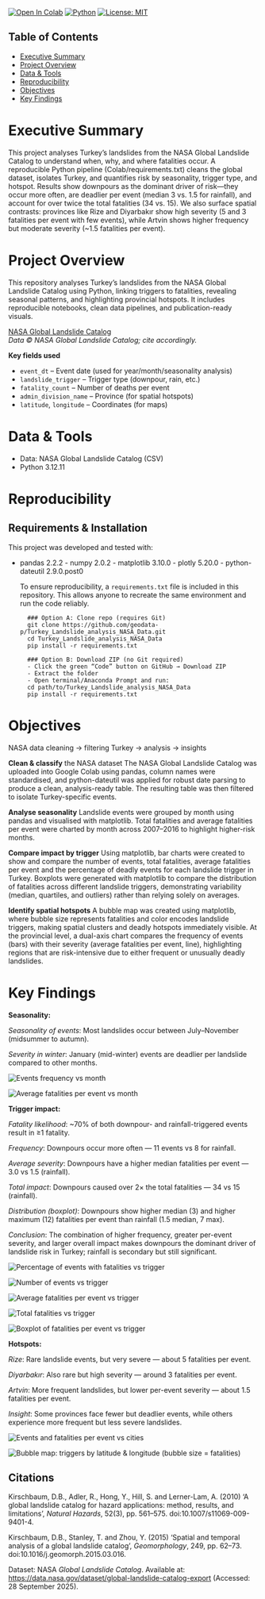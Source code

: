 [![Open In Colab](https://colab.research.google.com/assets/colab-badge.svg)](https://colab.research.google.com/github/geodata-p/Turkey_Landslide_analysis_NASA_Data/blob/main/notebooks/Landslides.ipynb)
[![Python](https://img.shields.io/badge/python-3.12.11-blue.svg)](https://www.python.org/downloads/release/python-31211/)
[![License: MIT](https://img.shields.io/badge/License-MIT-yellow.svg)](LICENSE)



## Table of Contents
- [Executive Summary](#executive-summary)
- [Project Overview](#Project-Overview)
- [Data & Tools](#data--tools)
- [Reproducibility](#Reproducibility)
- [Objectives](#Objectives)
- [Key Findings](#Key-Findings )

# Executive Summary
This project analyses Turkey’s landslides from the NASA Global Landslide Catalog to understand when, why, and where fatalities occur. A reproducible Python pipeline (Colab/requirements.txt) cleans the global dataset, isolates Turkey, and quantifies risk by seasonality, trigger type, and hotspot. Results show downpours as the dominant driver of risk—they occur more often, are deadlier per event (median 3 vs. 1.5 for rainfall), and account for over twice the total fatalities (34 vs. 15). We also surface spatial contrasts: provinces like Rize and Diyarbakır show high severity (5 and 3 fatalities per event with few events), while Artvin shows higher frequency but moderate severity (~1.5 fatalities per event).



# Project Overview
This repository analyses Turkey’s landslides from the NASA Global Landslide Catalog using Python, linking triggers to fatalities, revealing seasonal patterns, and highlighting provincial hotspots. It includes reproducible notebooks, clean data pipelines, and publication-ready visuals.


[NASA Global Landslide Catalog](https://data.nasa.gov/dataset/global-landslide-catalog-export)  
*Data © NASA Global Landslide Catalog; cite accordingly.*

**Key fields used**  
- `event_dt` – Event date (used for year/month/seasonality analysis)  
- `landslide_trigger` – Trigger type (downpour, rain, etc.)  
- `fatality_count` – Number of deaths per event  
- `admin_division_name` – Province (for spatial hotspots)  
- `latitude`, `longitude` – Coordinates (for maps)  


# Data & Tools
- Data: NASA Global Landslide Catalog (CSV)
- Python 3.12.11


# Reproducibility
  ## Requirements & Installation
  This project was developed and tested with:
  - pandas 2.2.2     - numpy 2.0.2     - matplotlib 3.10.0    - plotly 5.20.0     - python-dateutil 2.9.0.post0

    To ensure reproducibility, a `requirements.txt` file is included in this repository. This allows anyone to recreate the same environment and run the code reliably.

          ### Option A: Clone repo (requires Git)
          git clone https://github.com/geodata-p/Turkey_Landslide_analysis_NASA_Data.git
          cd Turkey_Landslide_analysis_NASA_Data
          pip install -r requirements.txt

          ### Option B: Download ZIP (no Git required)
          - Click the green “Code” button on GitHub → Download ZIP
          - Extract the folder
          - Open terminal/Anaconda Prompt and run:
          cd path/to/Turkey_Landslide_analysis_NASA_Data
          pip install -r requirements.txt



# Objectives

NASA data cleaning → filtering Turkey → analysis → insights

 **Clean & classify** the NASA dataset
The NASA Global Landslide Catalog was uploaded into Google Colab using pandas, column names were standardised, and  python-dateutil was applied for robust date parsing to produce a clean, analysis-ready table.
The resulting table was then filtered to isolate Turkey-specific events.

 **Analyse seasonality**
Landslide events were grouped by month using pandas and visualised with matplotlib. Total fatalities and average fatalities per event were charted by month across 2007–2016 to highlight higher-risk months.

 **Compare impact by trigger**
Using matplotlib, bar charts were created to show and compare the number of events, total fatalities, average fatalities per event and the percentage of deadly events for each landslide trigger in Turkey. Boxplots were generated with matplotlib to compare the distribution of fatalities across different landslide triggers, demonstrating variability (median, quartiles, and outliers) rather than relying solely on averages.


 **Identify spatial hotspots** 
A bubble map was created using matplotlib, where bubble size represents fatalities and color encodes landslide triggers, making spatial clusters and deadly hotspots immediately visible. At the provincial level, a dual-axis chart compares the frequency of events (bars) with their severity (average fatalities per event, line), highlighting regions that are risk-intensive due to either frequent or unusually deadly landslides.




 # Key Findings 
 
 **Seasonality:** 
 
_Seasonality of events_: Most landslides occur between July–November (midsummer to autumn).

_Severity in winter_: January (mid-winter) events are deadlier per landslide compared to other months.

![Events frequency vs month](https://raw.githubusercontent.com/geodata-p/Turkey_Landslide_analysis_NASA_Data/main/figures/events_frequency_vs_month.png)

![Average fatalities per event vs month](https://raw.githubusercontent.com/geodata-p/Turkey_Landslide_analysis_NASA_Data/main/figures/average_fatalities_per_event_vs_month.png)


 




 **Trigger impact:**  
 
_Fatality likelihood_: ~70% of both downpour- and rainfall-triggered events result in ≥1 fatality.

_Frequency_: Downpours occur more often — 11 events vs 8 for rainfall.

_Average severity_: Downpours have a higher median fatalities per event — 3.0 vs 1.5 (rainfall).

_Total impact_: Downpours caused over 2× the total fatalities — 34 vs 15 (rainfall).

_Distribution (boxplot)_: Downpours show higher median (3) and higher maximum (12) fatalities per event than rainfall (1.5 median, 7 max).

_Conclusion_: The combination of higher frequency, greater per-event severity, and larger overall impact makes downpours the dominant driver of landslide risk in Turkey; rainfall is secondary but still significant.

![Percentage of events with fatalities vs trigger](https://raw.githubusercontent.com/geodata-p/Turkey_Landslide_analysis_NASA_Data/main/figures/percentage_with_fatalities_vs_trigger.png)
 

![Number of events vs trigger](https://raw.githubusercontent.com/geodata-p/Turkey_Landslide_analysis_NASA_Data/main/figures/number_of_events_vs_trigger.png)




![Average fatalities per event vs trigger](https://raw.githubusercontent.com/geodata-p/Turkey_Landslide_analysis_NASA_Data/main/figures/average_fatalities_per_event_vs_trigger.png)


 
![Total fatalities vs trigger](https://raw.githubusercontent.com/geodata-p/Turkey_Landslide_analysis_NASA_Data/main/figures/total_fatalities_vs_trigger.png)



![Boxplot of fatalities per event vs trigger](https://raw.githubusercontent.com/geodata-p/Turkey_Landslide_analysis_NASA_Data/main/figures/boxplot_fatalities_per_event_vs_trigger.png)




 **Hotspots:** 
 
 _Rize_: Rare landslide events, but very severe — about 5 fatalities per event.

_Diyarbakır_: Also rare but high severity — around 3 fatalities per event.

_Artvin_: More frequent landslides, but lower per-event severity — about 1.5 fatalities per event.

_Insight_: Some provinces face fewer but deadlier events, while others experience more frequent but less severe landslides.

![Events and fatalities per event vs cities](https://raw.githubusercontent.com/geodata-p/Turkey_Landslide_analysis_NASA_Data/main/figures/events_fatalities_per_event_vs_cities.png)

![Bubble map: triggers by latitude & longitude (bubble size = fatalities)](https://raw.githubusercontent.com/geodata-p/Turkey_Landslide_analysis_NASA_Data/main/figures/bubble_map_trigger_latitude_vs_longitude.png)


## Citations
Kirschbaum, D.B., Adler, R., Hong, Y., Hill, S. and Lerner-Lam, A. (2010)
‘A global landslide catalog for hazard applications: method, results, and limitations’,
*Natural Hazards*, 52(3), pp. 561–575. doi:10.1007/s11069-009-9401-4.

Kirschbaum, D.B., Stanley, T. and Zhou, Y. (2015)
‘Spatial and temporal analysis of a global landslide catalog’,
*Geomorphology*, 249, pp. 62–73. doi:10.1016/j.geomorph.2015.03.016.

Dataset:
NASA *Global Landslide Catalog*.
Available at: https://data.nasa.gov/dataset/global-landslide-catalog-export
(Accessed: 28 September 2025).

